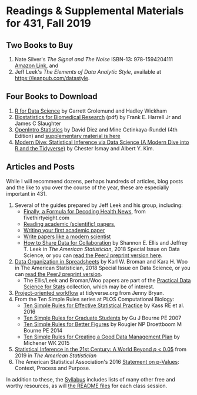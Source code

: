 # Readings & Supplemental Materials for 431, Fall 2019

## Two Books to Buy

1. Nate Silver's *The Signal and The Noise* ISBN-13: 978-1594204111 [Amazon Link](https://www.amazon.com/Signal-Noise-Many-Predictions-Fail-but/dp/0143125087), and 
2. Jeff Leek's *The Elements of Data Analytic Style*, available at https://leanpub.com/datastyle.

## Four Books to Download

1. [R for Data Science](https://r4ds.had.co.nz/) by Garrett Grolemund and Hadley Wickham
2. [Biostatistics for Biomedical Research](http://hbiostat.org/doc/bbr.pdf) (pdf) by Frank E. Harrell Jr and James C Slaughter
3. [OpenIntro Statistics](https://leanpub.com/openintro-statistics) by David Diez and Mine Cetinkaya-Rundel (4th Edition) and [supplementary material is here](https://www.openintro.org/stat/textbook.php?stat_book=os)
4. [Modern Dive: Statistical Inference via Data Science (A Modern Dive into R and the Tidyverse)](https://moderndive.netlify.com/) by Chester Ismay and Albert Y. Kim.

## Articles and Posts

While I will recommend dozens, perhaps hundreds of articles, blog posts and the like to you over the course of the year, these are especially important in 431.

1. Several of the guides prepared by Jeff Leek and his group, including:
    + [Finally, a Formula for Decoding Health News](https://fivethirtyeight.com/features/a-formula-for-decoding-health-news/), from fivethirtyeight.com
    + [Reading academic (scientific) papers](https://github.com/jtleek/readingpapers),
    + [Writing your first academic paper](https://github.com/jtleek/firstpaper)
    + [Write papers like a modern scientist](https://simplystatistics.org/2016/04/21/writing/)
    + [How to Share Data for Collaboration](https://www.tandfonline.com/doi/abs/10.1080/00031305.2017.1375987) by Shannon E. Ellis and Jeffrey T. Leek in *The American Statistician*, 2018 Special Issue on Data Science, or you can [read the PeerJ preprint version here](https://peerj.com/preprints/3139/).
2. [Data Organization in Spreadsheets](https://www.tandfonline.com/doi/full/10.1080/00031305.2017.1375989) by Karl W. Broman and Kara H. Woo in The American Statistician, 2018 Special Issue on Data Science, or you can [read the PeerJ preprint version](https://peerj.com/preprints/3183/).
    + The Ellis/Leek and Broman/Woo papers are part of the [Practical Data Science for Stats](https://peerj.com/collections/50-practicaldatascistats/) collection, which may be of interest.
3. [Project-oriented workflow](https://www.tidyverse.org/articles/2017/12/workflow-vs-script/) at tidyverse.org from Jenny Bryan.
4. From the Ten Simple Rules series at PLOS Computational Biology:
    + [Ten Simple Rules for Effective Statistical Practice](http://journals.plos.org/ploscompbiol/article?id=10.1371%2Fjournal.pcbi.1004961) by Kass RE et al. 2016
    + [Ten Simple Rules for Graduate Students](http://journals.plos.org/ploscompbiol/article?id=10.1371/journal.pcbi.0030229) by Gu J Bourne PE 2007
    + [Ten Simple Rules for Better Figures](http://journals.plos.org/ploscompbiol/article?id=10.1371/journal.pcbi.1003833) by Rougier NP Droettboom M Bourne PE 2014
    + [Ten Simple Rules for Creating a Good Data Management Plan](http://journals.plos.org/ploscompbiol/article?id=10.1371/journal.pcbi.1004525) by Michener WK 2015
5. [Statistical Inference in the 21st Century: A World Beyond *p* < 0.05](https://amstat.tandfonline.com/toc/utas20/73/sup1) from 2019 in *The American Statistician*
6. The American Statistical Association's 2016 [Statement on p-Values](http://amstat.tandfonline.com/doi/full/10.1080/00031305.2016.1154108): Context, Process and Purpose.

In addition to these, the [Syllabus](https://thomaselove.github.io/2019-431-syllabus/worthy-and-free-resources.html) includes lists of many other free and worthy resources, as will [the README files](https://github.com/THOMASELOVE/2019-431/blob/master/calendar.md) for each class session. 

